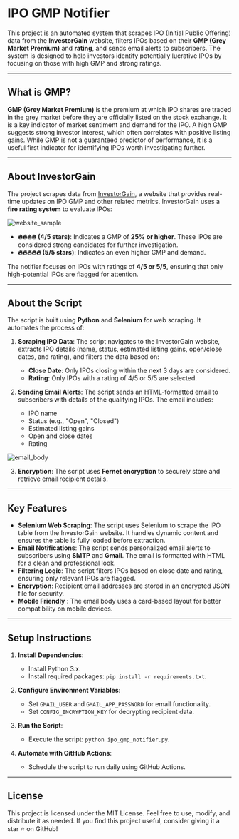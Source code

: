 # IPO GMP Notifier

This project is an automated system that scrapes IPO (Initial Public Offering) data from the **InvestorGain** website, filters IPOs based on their **GMP (Grey Market Premium)** and **rating**, and sends email alerts to subscribers. The system is designed to help investors identify potentially lucrative IPOs by focusing on those with high GMP and strong ratings.

---

## What is GMP?

**GMP (Grey Market Premium)** is the premium at which IPO shares are traded in the grey market before they are officially listed on the stock exchange. It is a key indicator of market sentiment and demand for the IPO. A high GMP suggests strong investor interest, which often correlates with positive listing gains. While GMP is not a guaranteed predictor of performance, it is a useful first indicator for identifying IPOs worth investigating further.

---

## About InvestorGain

The project scrapes data from [InvestorGain](https://www.investorgain.com/report/live-ipo-gmp/331/), a website that provides real-time updates on IPO GMP and other related metrics. InvestorGain uses a **fire rating system** to evaluate IPOs:

![website_sample](./images/website_info.png)


- **🔥🔥🔥🔥 (4/5 stars)**: Indicates a GMP of **25% or higher**. These IPOs are considered strong candidates for further investigation.
- **🔥🔥🔥🔥🔥 (5/5 stars)**: Indicates an even higher GMP and demand.

The notifier focuses on IPOs with ratings of **4/5 or 5/5**, ensuring that only high-potential IPOs are flagged for attention.

---

## About the Script

The script is built using **Python** and **Selenium** for web scraping. It automates the process of:

1. **Scraping IPO Data**: The script navigates to the InvestorGain website, extracts IPO details (name, status, estimated listing gains, open/close dates, and rating), and filters the data based on:
   - **Close Date**: Only IPOs closing within the next 3 days are considered.
   - **Rating**: Only IPOs with a rating of 4/5 or 5/5 are selected.

2. **Sending Email Alerts**: The script sends an HTML-formatted email to subscribers with details of the qualifying IPOs. The email includes:
   - IPO name
   - Status (e.g., "Open", "Closed")
   - Estimated listing gains
   - Open and close dates
   - Rating

![email_body](./images/email_body.png)


3. **Encryption**: The script uses **Fernet encryption** to securely store and retrieve email recipient details.

---

## Key Features

- **Selenium Web Scraping**: The script uses Selenium to scrape the IPO table from the InvestorGain website. It handles dynamic content and ensures the table is fully loaded before extraction.
- **Email Notifications**: The script sends personalized email alerts to subscribers using **SMTP** and **Gmail**. The email is formatted with HTML for a clean and professional look.
- **Filtering Logic**: The script filters IPOs based on close date and rating, ensuring only relevant IPOs are flagged.
- **Encryption**: Recipient email addresses are stored in an encrypted JSON file for security.
- **Mobile Friendly** : The email body uses a card-based layout for better compatibility on mobile devices.

---

## Setup Instructions

1. **Install Dependencies**:
   - Install Python 3.x.
   - Install required packages: `pip install -r requirements.txt`.

2. **Configure Environment Variables**:
   - Set `GMAIL_USER` and `GMAIL_APP_PASSWORD` for email functionality.
   - Set `CONFIG_ENCRYPTION_KEY` for decrypting recipient data.

3. **Run the Script**:
   - Execute the script: `python ipo_gmp_notifier.py`.

4. **Automate with GitHub Actions**:
   - Schedule the script to run daily using GitHub Actions.

---

## License

This project is licensed under the MIT License. Feel free to use, modify, and distribute it as needed.
If you find this project useful, consider giving it a star ⭐ on GitHub!